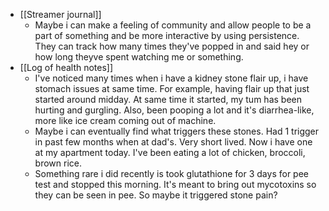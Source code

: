   * [[Streamer journal]]
    * Maybe i can make a feeling of community and allow people to be a part of something and be more interactive by using persistence. They can track how many times they've popped in and said hey or how long theyve spent watching me or something.
  * [[Log of health notes]]
    * I've noticed many times when i have a kidney stone flair up, i have stomach issues at same time. For example, having flair up that just started around midday. At same time it started, my tum has been hurting and gurgling. Also, been pooping a lot and it's diarrhea-like, more like ice cream coming out of machine. 
    * Maybe i can eventually find what triggers these stones. Had 1 trigger in past few months when at dad's. Very short lived. Now i have one at my apartment today. I've been eating a lot of chicken, broccoli, brown rice. 
    * Something rare i did recently is took glutathione for 3 days for pee test and stopped this morning. It's meant to bring out mycotoxins so they can be seen in pee. So maybe it triggered stone pain?